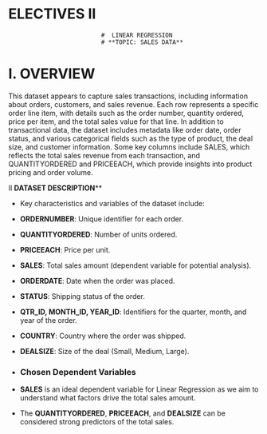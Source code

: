 # ELECTIVES II


                              #  LINEAR REGRESSION
                              # **TOPIC: SALES DATA**
# I. OVERVIEW
This dataset appears to capture sales transactions, including information about orders, customers, and sales revenue. Each row represents a specific order line item, with details such as the order number, quantity ordered, price per item, and the total sales value for that line. In addition to transactional data, the dataset includes metadata like order date, order status, and various categorical fields such as the type of product, the deal size, and customer information. Some key columns include SALES, which reflects the total sales revenue from each transaction, and QUANTITYORDERED and PRICEEACH, which provide insights into product pricing and order volume.

II **DATASET DESCRIPTION****
- Key characteristics and variables of the dataset include:
- **ORDERNUMBER**: Unique identifier for each order.
- **QUANTITYORDERED**: Number of units ordered.
- **PRICEEACH**: Price per unit.
- **SALES**: Total sales amount (dependent variable for potential analysis).
- **ORDERDATE**: Date when the order was placed.
- **STATUS**: Shipping status of the order.
- **QTR_ID, MONTH_ID, YEAR_ID**: Identifiers for the quarter, month, and year of the order.
- **COUNTRY**: Country where the order was shipped.
- **DEALSIZE**: Size of the deal (Small, Medium, Large).

- ### Chosen Dependent Variables
- **SALES** is an ideal dependent variable for Linear Regression as we aim to understand what factors drive the total sales amount.
- The **QUANTITYORDERED**, **PRICEEACH**, and **DEALSIZE** can be considered strong predictors of the total sales.




